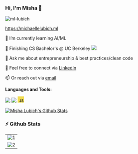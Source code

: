 ### Hi, I'm Misha 👋
<img src="https://komarev.com/ghpvc/?username=ml-lubich&label=Views&color=blue&style=plastic" alt="ml-lubich" />

<a>https://michaellelubich.ml</a>

🔭 I’m currently learning AI/ML

🌱 Finishing CS Bachelor's @ UC Berkeley <img height="20" src="https://upload.wikimedia.org/wikipedia/commons/thumb/a/a1/Seal_of_University_of_California%2C_Berkeley.svg/1200px-Seal_of_University_of_California%2C_Berkeley.svg.png">

💬 Ask me about entrepreneurship & best practices/clean code

🔗 Feel free to connect via [LinkedIn](https://www.linkedin.com/in/misha-lubich/)

📫 Or reach out via [email](mailto:mishalubich007@berkeley.edu)

**Languages and Tools:**  

<code><img height="20" src="https://www.python.org/static/opengraph-icon-200x200.png"></code>
<img height="20" src="https://encrypted-tbn0.gstatic.com/images?q=tbn%3AANd9GcSnt0s4-cSHFsZEacCtBUlw-mhL3CW2mI-KJw&usqp=CAU"></code>
<img height="20" src="https://raw.githubusercontent.com/github/explore/80688e429a7d4ef2fca1e82350fe8e3517d3494d/topics/javascript/javascript.png"></code>

<a href="https://github.com/ml-lubich">
   <img src="https://github-readme-stats.vercel.app/api?username=ml-lubich&hide=issues&show_icons=true&theme=gotham&locale=en&layout=compact" alt="Misha Lubich's Github Stats" width=450px/>
</a>
 
 ### ⚡ Github Stats
<table>
  <tr>
    <td><img src="https://github-profile-summary-cards.vercel.app/api/cards/profile-details?username=ml-lubich&theme=solarized_dark"  display=block width=100% height=auto alt="1"></td>
   </tr>
   <tr>
      <td><img src="https://activity-graph.herokuapp.com/graph?username=ml-lubich&bg_color=073642&color=859900&line=006400&point=35aea1&area=true" display=block width=100% height=auto alt="2"></td>
  </td>
  </tr>
</table>

